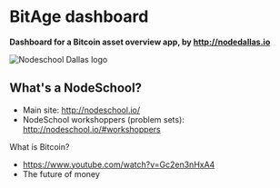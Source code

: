 BitAge dashboard
======
<strong>Dashboard for a Bitcoin asset overview app, by http://nodedallas.io</strong>

![Nodeschool Dallas logo](https://raw.githubusercontent.com/leongaban/dallas/master/nodeschool-dallas.png)

What's a NodeSchool?
------
* Main site: http://nodeschool.io/
* NodeSchool workshoppers (problem sets): http://nodeschool.io/#workshoppers

What is Bitcoin?
* https://www.youtube.com/watch?v=Gc2en3nHxA4
* The future of money